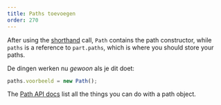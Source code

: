 ```yaml
---
title: Paths toevoegen
order: 270
---
```


After using the [shorthand](/howtos/core/shorthand/) call, `Path` contains the path constructor, while `paths` is a reference to `part.paths`, which is where you should store your paths.

De dingen werken nu *gewoon* als je dit doet:

```js
paths.voorbeeld = new Path();
```

<Tip>

The [Path API docs](/api/path) list all the things you can do with a path object.

</Tip>

